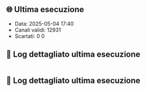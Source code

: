 ## 🌐 Ultima esecuzione

- Data: 2025-05-04 17:40
- Canali validi: 12931
- Scartati: 0
0

## 🧾 Log dettagliato ultima esecuzione

```bash
```

## 🧾 Log dettagliato ultima esecuzione

```bash
```
